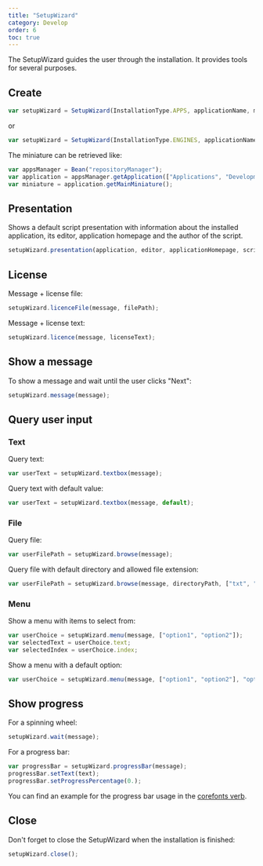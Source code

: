 ```yaml
---
title: "SetupWizard"
category: Develop
order: 6
toc: true
---
```


The SetupWizard guides the user through the installation. It provides tools for several purposes.

## Create
```javascript
var setupWizard = SetupWizard(InstallationType.APPS, applicationName, miniature);
```
or
```javascript
var setupWizard = SetupWizard(InstallationType.ENGINES, applicationName, miniature);
```

The miniature can be retrieved like:
```javascript
var appsManager = Bean("repositoryManager");
var application = appsManager.getApplication(["Applications", "Development", "Notepad++"]);
var miniature = application.getMainMiniature();
```

## Presentation
Shows a default script presentation with information about the installed application, its editor, application homepage and the author of the script.
```javascript
setupWizard.presentation(application, editor, applicationHomepage, scriptAuthor);
```

## License
Message + license file:
```javascript
setupWizard.licenceFile(message, filePath);
```

Message + license text:
```javascript
setupWizard.licence(message, licenseText);
```

## Show a message
To show a message and wait until the user clicks "Next":
```javascript
setupWizard.message(message);
```

## Query user input
### Text
Query text:
```javascript
var userText = setupWizard.textbox(message);
```

Query text with default value:
```javascript
var userText = setupWizard.textbox(message, default);
```
### File
Query file:
```javascript
var userFilePath = setupWizard.browse(message);
```

Query file with default directory and allowed file extension:
```javascript
var userFilePath = setupWizard.browse(message, directoryPath, ["txt", "pdf"]);
```

### Menu
Show a menu with items to select from:
```javascript
var userChoice = setupWizard.menu(message, ["option1", "option2"]);
var selectedText = userChoice.text;
var selectedIndex = userChoice.index;
```

Show a menu with a default option:
```javascript
var userChoice = setupWizard.menu(message, ["option1", "option2"], "option2");
```

## Show progress
For a spinning wheel:
```javascript
setupWizard.wait(message);
```

For a progress bar:
```javascript
var progressBar = setupWizard.progressBar(message);
progressBar.setText(text);
progressBar.setProgressPercentage(0.);
```
You can find an example for the progress bar usage in the [corefonts verb](https://github.com/PhoenicisOrg/scripts/blob/master/Engines/Wine/Verbs/corefonts/script.js).

## Close
Don't forget to close the SetupWizard when the installation is finished:
```javascript
setupWizard.close();
```
